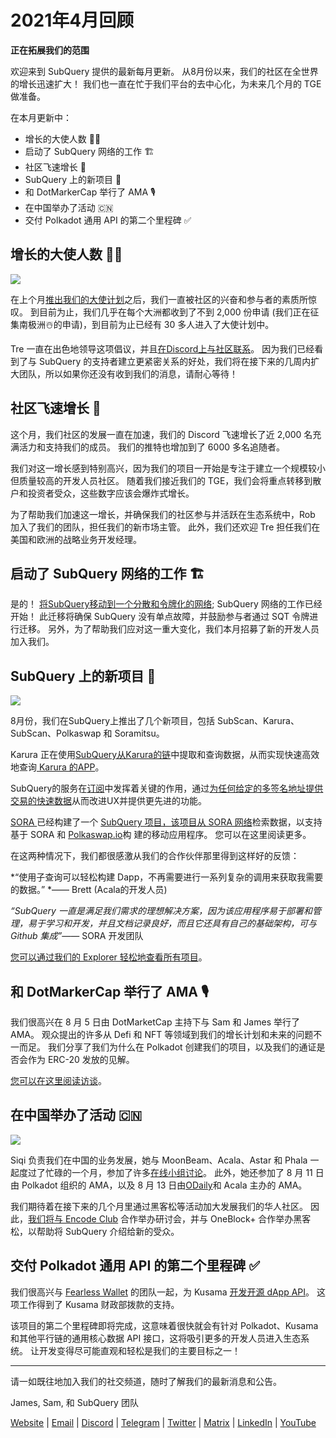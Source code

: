 # 2021年4月回顾

**正在拓展我们的范围**

欢迎来到 SubQuery 提供的最新每月更新。 从8月份以来，我们的社区在全世界的增长迅速扩大！ 我们也一直在忙于我们平台的去中心化，为未来几个月的 TGE 做准备。

在本月更新中：

- 增长的大使人数 👩‍💼
- 启动了 SubQuery 网络的工作  🏗
- 社区飞速增长  🚀
- SubQuery 上的新项目  🤝
- 和 DotMarkerCap 举行了 AMA  🎙
- 在中国举办了活动  🇨🇳
- 交付 Polkadot 通用 API 的第二个里程碑 ✅

## 增长的大使人数  👩‍💼

![](https://miro.medium.com/max/1400/0*_nOcsPjhQxta_FPH)

在上个月[推出我们的大使计划](../blogs/20210713-Introducing-the-SubQuery-Ambassador-Program.md)之后，我们一直被社区的兴奋和参与者的素质所惊叹。 到目前为止，我们几乎在每个大洲都收到了不到 2,000 份申请 (我们正在征集南极洲☃️的申请)，到目前为止已经有 30 多人进入了大使计划中。

Tre 一直在出色地领导这项倡议，并且[在Discord上与社区联系](https://discord.com/invite/78zg8aBSMG)。 因为我们已经看到了与 SubQuery 的支持者建立更紧密关系的好处，我们将在接下来的几周内扩大团队，所以如果你还没有收到我们的消息，请耐心等待！

## 社区飞速增长  🚀

这个月，我们社区的发展一直在加速，我们的 Discord 飞速增长了近 2,000 名充满活力和支持我们的成员。 我们的推特也增加到了 6000 多名追随者。

我们对这一增长感到特别高兴，因为我们的项目一开始是专注于建立一个规模较小但质量较高的开发人员社区。 随着我们接近我们的 TGE，我们会将重点转移到散户和投资者受众，这些数字应该会爆炸式增长。

为了帮助我们加速这一增长，并确保我们的社区参与并活跃在生态系统中，Rob 加入了我们的团队，担任我们的新市场主管。 此外，我们还欢迎 Tre 担任我们在美国和欧洲的战略业务开发经理。

## 启动了 SubQuery 网络的工作  🏗

是的！ [将SubQuery移动到一个分散和令牌化的网络](../blogs/20210614-Introducing-SubQuery-Network-The-Next-Big-Step-Towards-our-Decentralised-Future.md); SubQuery 网络的工作已经开始！ 此迁移将确保 SubQuery 没有单点故障，并鼓励参与者通过 SQT 令牌进行迁移。 另外，为了帮助我们应对这一重大变化，我们本月招募了新的开发人员加入我们。

## SubQuery 上的新项目  🤝

![](https://miro.medium.com/max/4800/1*yUruZPSKP_0BA6mA72P8xg.gif)

8月份，我们在SubQuery上推出了几个新项目，包括 SubScan、Karura、SubScan、Polkaswap 和 Soramitsu。

Karura 正在使用[SubQuery从Karura的链](../customer_announcements/20210819-Karura-Integrates-with-SubQuery-to-Aggregate-and-Serve-DeFi-Data-to-Kusama-Builders.md)中提取和查询数据，从而实现快速高效地查询[ Karura 的APP](https://apps.karura.network/)。

SubQuery的服务在[订阅](https://www.subscan.io/)中发挥着关键的作用，通过[为任何给定的多签名地址提供交易的快速数据](../customer_announcements/20210901-Subscans-Multi-Signature-Tool.md)从而改进UX并提供更先进的功能。

[ SORA ](https://sora.org/)已经构建了一个 [SubQuery 项目，该项目从 SORA 网络](../customer_announcements/20210825-SORA-Integrates-SubQuery-to-Provide-Data-to-the-SORA-Network.md)检索数据，以支持基于 SORA 和 [Polkaswap.io](http://polkaswap.io/)构 建的移动应用程序。 您可以在这里阅读更多。

在这两种情况下，我们都很感激从我们的合作伙伴那里得到这样好的反馈：

*“使用子查询可以轻松构建 Dapp，不再需要进行一系列复杂的调用来获取我需要的数据。” *—— Brett (Acala的开发人员)

_“SubQuery 一直是满足我们需求的理想解决方案，因为该应用程序易于部署和管理，易于学习和开发，并且文档记录良好，而且它还具有自己的基础架构，可与 Github 集成”_—— SORA 开发团队

[您可以通过我们的 Explorer 轻松地查看所有项目](https://explorer.subquery.network/)。

## 和 DotMarkerCap 举行了 AMA  🎙

我们很高兴在 8 月 5 日由 DotMarketCap 主持下与 Sam 和 James 举行了 AMA。 观众提出的许多从 Defi 和 NFT 等领域到我们的增长计划和未来的问题不一而足。 我们分享了我们为什么在 Polkadot 创建我们的项目，以及我们的通证是否会作为 ERC-20 发放的见解。

[您可以在这里阅读访谈](https://dotmarketcap.com/blog-detail/288/ama30-recap-polkawarriors-x-subquery)。

## 在中国举办了活动  🇨🇳

![](https://miro.medium.com/max/1400/0*A5oqsryFRbGX0MDx)

Siqi 负责我们在中国的业务发展，她与 MoonBeam、Acala、Astar 和 Phala 一起度过了忙碌的一个月，参加了许多[在线小组讨论](https://twitter.com/SubQueryNetwork/status/1425293137103122432/photo/1)。 此外，她还参加了 8 月 11 日由 Polkadot 组织的 AMA，以及 8 月 13 日由[ODaily](http://www.odaily.com/)和 Acala 主办的 AMA。

我们期待着在接下来的几个月里通过黑客松等活动加大发展我们的华人社区。 因此，[我们将与 Encode Club](https://www.eventbrite.co.uk/e/polkadot-hackathon-subquery-workshop-tickets-167321106935?aff=ebdsoporgprofile) 合作举办研讨会，并与 OneBlock+ 合作举办黑客松，以帮助将 SubQuery 介绍给新的受众。

## 交付 Polkadot 通用 API 的第二个里程碑 ✅

我们很高兴与 [Fearless Wallet](https://fearlesswallet.io/) 的团队一起，为 Kusama [开发开源 dApp API](https://docs.google.com/document/d/13L8HBwB6VB-n2g274FFFJKORYPJsq744C6H8iEDQ0-0/edit)。 这项工作得到了 Kusama 财政部拨款的支持。

该项目的第二个里程碑即将完成，这意味着很快就会有针对 Polkadot、Kusama 和其他平行链的通用核心数据 API 接口，这将吸引更多的开发人员进入生态系统。 让开发变得尽可能直观和轻松是我们的主要目标之一！

---

请一如既往地加入我们的社交频道，随时了解我们的最新消息和公告。

James, Sam, 和 SubQuery 团队

[Website](https://subquery.network/) | [Email](mailto:hello@subquery.network) | [Discord](https://discord.com/invite/78zg8aBSMG) | [Telegram](https://t.me/subquerynetwork) | [Twitter](https://twitter.com/subquerynetwork) | [Matrix](https://matrix.to/#/#subquery:matrix.org) | [LinkedIn](https://www.linkedin.com/company/subquery) | [YouTube](https://www.youtube.com/channel/UCi1a6NUUjegcLHDFLr7CqLw)
